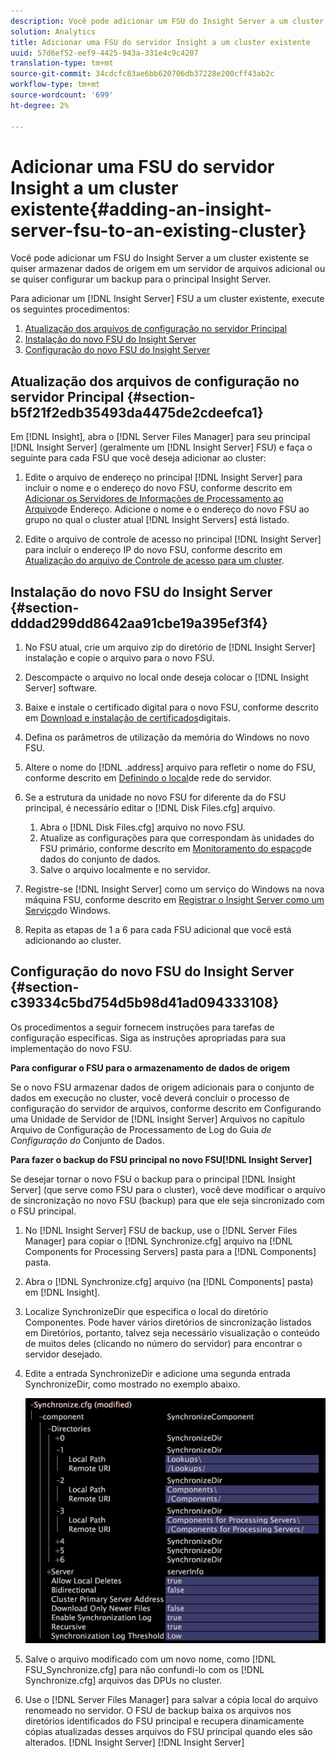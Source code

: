 ```yaml
---
description: Você pode adicionar um FSU do Insight Server a um cluster existente se quiser armazenar dados de origem em um servidor de arquivos adicional ou se quiser configurar um backup para o principal Insight Server.
solution: Analytics
title: Adicionar uma FSU do servidor Insight a um cluster existente
uuid: 57d6ef52-eef9-4425-943a-331e4c9c4207
translation-type: tm+mt
source-git-commit: 34cdcfc83ae6bb620706db37228e200cff43ab2c
workflow-type: tm+mt
source-wordcount: '699'
ht-degree: 2%

---
```



# Adicionar uma FSU do servidor Insight a um cluster existente{#adding-an-insight-server-fsu-to-an-existing-cluster}

Você pode adicionar um FSU do Insight Server a um cluster existente se quiser armazenar dados de origem em um servidor de arquivos adicional ou se quiser configurar um backup para o principal Insight Server.

Para adicionar um [!DNL Insight Server] FSU a um cluster existente, execute os seguintes procedimentos:

1. [Atualização dos arquivos de configuração no servidor Principal](../../../../../home/c-inst-svr/c-install-ins-svr/c-ins-svr-clstrs/c-add-ins-svrs-ex-clstr/c-add-fsu-ex-clstr.md#section-b5f21f2edb35493da4475de2cdeefca1)
1. [Instalação do novo FSU do Insight Server](../../../../../home/c-inst-svr/c-install-ins-svr/c-ins-svr-clstrs/c-add-ins-svrs-ex-clstr/c-add-fsu-ex-clstr.md#section-dddad299dd8642aa91cbe19a395ef3f4)
1. [Configuração do novo FSU do Insight Server](../../../../../home/c-inst-svr/c-install-ins-svr/c-ins-svr-clstrs/c-add-ins-svrs-ex-clstr/c-add-fsu-ex-clstr.md#section-c39334c5bd754d5b98d41ad094333108)

## Atualização dos arquivos de configuração no servidor Principal {#section-b5f21f2edb35493da4475de2cdeefca1}

Em [!DNL Insight], abra o [!DNL Server Files Manager] para seu principal [!DNL Insight Server] (geralmente um [!DNL Insight Server] FSU) e faça o seguinte para cada FSU que você deseja adicionar ao cluster:

1. Edite o arquivo de endereço no principal [!DNL Insight Server] para incluir o nome e o endereço do novo FSU, conforme descrito em [Adicionar os Servidores de Informações de Processamento ao Arquivo](../../../../../home/c-inst-svr/c-install-ins-svr/c-ins-svr-clstrs/c-inst-ins-svr-clstr/c-inst-proc-clstr/c-config-mstr-ins-svr-clstr.md#section-2fe5298180164e8dbaa59ea6b6ff682d)de Endereço. Adicione o nome e o endereço do novo FSU ao grupo no qual o cluster atual [!DNL Insight Servers] está listado.

1. Edite o arquivo de controle de acesso no principal [!DNL Insight Server] para incluir o endereço IP do novo FSU, conforme descrito em [Atualização do arquivo de Controle de acesso para um cluster](../../../../../home/c-inst-svr/c-install-ins-svr/c-ins-svr-clstrs/c-inst-ins-svr-clstr/c-inst-proc-clstr/c-config-mstr-ins-svr-clstr.md#section-fce1367d92a445168c35e9ca506e7d6b).

## Instalação do novo FSU do Insight Server {#section-dddad299dd8642aa91cbe19a395ef3f4}

1. No FSU atual, crie um arquivo zip do diretório de [!DNL Insight Server] instalação e copie o arquivo para o novo FSU.
1. Descompacte o arquivo no local onde deseja colocar o [!DNL Insight Server] software.
1. Baixe e instale o certificado digital para o novo FSU, conforme descrito em [Download e instalação de certificados](../../../../../home/c-inst-svr/c-install-ins-svr/t-install-proc-inst-svr-dpu/c-dnld-dgtl-cert/c-dnld-dgtl-cert.md#concept-4f79c240492f4e52b6375b4b3bbefa17)digitais.
1. Defina os parâmetros de utilização da memória do Windows no novo FSU.
1. Altere o nome do [!DNL .address] arquivo para refletir o nome do FSU, conforme descrito em [Definindo o local](../../../../../home/c-inst-svr/c-install-ins-svr/t-install-proc-inst-svr-dpu/c-svrs-ntwk-loc/c-svrs-ntwk-loc.md#concept-87dd2aa3448c415ca1285bc445a8c649)de rede do servidor.

1. Se a estrutura da unidade no novo FSU for diferente da do FSU principal, é necessário editar o [!DNL Disk Files.cfg] arquivo.

   1. Abra o [!DNL Disk Files.cfg] arquivo no novo FSU.
   1. Atualize as configurações para que correspondam às unidades do FSU primário, conforme descrito em [Monitoramento do espaço](../../../../../home/c-inst-svr/c-admin-inst-svr/c-mntr-disk-spc/t-mntr-dtst-data-spc.md#task-6223fa2c718845678824a0a96df96a03)de dados do conjunto de dados.
   1. Salve o arquivo localmente e no servidor.

1. Registre-se [!DNL Insight Server] como um serviço do Windows na nova máquina FSU, conforme descrito em [Registrar o Insight Server como um Serviço](../../../../../home/c-inst-svr/c-install-ins-svr/t-install-proc-inst-svr-dpu/c-reg-wdws-svc.md#concept-f2c7aa891d544a2595aa01d0d796a540)do Windows.

1. Repita as etapas de 1 a 6 para cada FSU adicional que você está adicionando ao cluster.

## Configuração do novo FSU do Insight Server {#section-c39334c5bd754d5b98d41ad094333108}

Os procedimentos a seguir fornecem instruções para tarefas de configuração específicas. Siga as instruções apropriadas para sua implementação do novo FSU.

**Para configurar o FSU para o armazenamento de dados de origem**

Se o novo FSU armazenar dados de origem adicionais para o conjunto de dados em execução no cluster, você deverá concluir o processo de configuração do servidor de arquivos, conforme descrito em Configurando uma Unidade de Servidor de [!DNL Insight Server] Arquivos no capítulo Arquivo de Configuração de Processamento de Log do Guia *de Configuração do* Conjunto de Dados.

**Para fazer o backup do FSU principal no novo FSU[!DNL Insight Server]**

Se desejar tornar o novo FSU o backup para o principal [!DNL Insight Server] (que serve como FSU para o cluster), você deve modificar o arquivo de sincronização no novo FSU (backup) para que ele seja sincronizado com o FSU principal.

1. No [!DNL Insight Server] FSU de backup, use o [!DNL Server Files Manager] para copiar o [!DNL Synchronize.cfg] arquivo na [!DNL Components for Processing Servers] pasta para a [!DNL Components] pasta.

1. Abra o [!DNL Synchronize.cfg] arquivo (na [!DNL Components] pasta) em [!DNL Insight].

1. Localize SynchronizeDir que especifica o local do diretório Componentes. Pode haver vários diretórios de sincronização listados em Diretórios, portanto, talvez seja necessário visualização o conteúdo de muitos deles (clicando no número do servidor) para encontrar o servidor desejado.
1. Edite a entrada SynchronizeDir e adicione uma segunda entrada SynchronizeDir, como mostrado no exemplo abaixo.

   ![](assets/cfg_cluster_SynchronizeDirEditComponents.png)

1. Salve o arquivo modificado com um novo nome, como [!DNL FSU_Synchronize.cfg] para não confundi-lo com os [!DNL Synchronize.cfg] arquivos das DPUs no cluster.

1. Use o [!DNL Server Files Manager] para salvar a cópia local do arquivo renomeado no servidor. O FSU de backup baixa os arquivos nos diretórios identificados do FSU principal e recupera dinamicamente cópias atualizadas desses arquivos do FSU principal quando eles são alterados. [!DNL Insight Server] [!DNL Insight Server]

